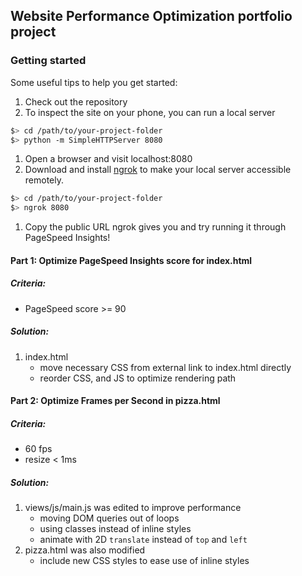 ## Website Performance Optimization portfolio project

### Getting started
Some useful tips to help you get started:

1. Check out the repository
1. To inspect the site on your phone, you can run a local server

  ```bash
  $> cd /path/to/your-project-folder
  $> python -m SimpleHTTPServer 8080
  ```

1. Open a browser and visit localhost:8080
1. Download and install [ngrok](https://ngrok.com/) to make your local server accessible remotely.

  ``` bash
  $> cd /path/to/your-project-folder
  $> ngrok 8080
  ```

1. Copy the public URL ngrok gives you and try running it through PageSpeed Insights!

#### Part 1: Optimize PageSpeed Insights score for index.html

##### Criteria:
- PageSpeed score >= 90

##### Solution:
1. index.html
    - move necessary CSS from external link to index.html directly
    - reorder CSS, and JS to optimize rendering path




#### Part 2: Optimize Frames per Second in pizza.html

##### Criteria:
- 60 fps
- resize < 1ms

##### Solution:
1. views/js/main.js was edited to improve performance
    - moving DOM queries out of loops
    - using classes instead of inline styles
    - animate with 2D ```translate``` instead of ```top``` and ```left``` 
2. pizza.html was also modified
    -  include new CSS styles to ease use of inline styles 
